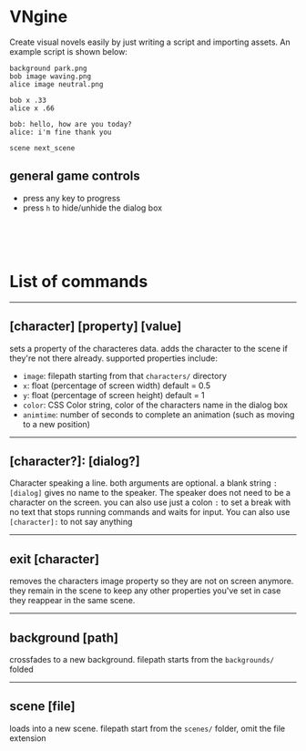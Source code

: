 # VNgine
Create visual novels easily by just writing a script and importing assets. An example script is shown below:

```
background park.png
bob image waving.png
alice image neutral.png

bob x .33
alice x .66

bob: hello, how are you today?
alice: i'm fine thank you 

scene next_scene
```


## general game controls
- press any key to progress
- press `h` to hide/unhide the dialog box
<br />
<br />
<br />

# List of commands
---
## [character] [property] [value]
sets a property of the characteres data. adds the character to the scene if they're not there already. supported properties include:
- `image`: filepath starting from that `characters/` directory
- `x`: float (percentage of screen width) default = 0.5
- `y`: float (percentage of screen height) default = 1
- `color`: CSS Color string, color of the characters name in the dialog box
- `animtime`: number of seconds to complete an animation (such as moving to a new position)

---

## [character?]: [dialog?]
Character speaking a line. both arguments are optional. a blank string `: [dialog]` gives no name to the speaker. The speaker does not need to be a character on the screen. you can also use just a colon `:` to set a break with no text that stops running commands and waits for input. You can also use `[character]:` to not say anything

---
## exit [character]
removes the characters image property so they are not on screen anymore. they remain in the scene to keep any other properties you've set in case they reappear in the same scene.

---
## background [path]
crossfades to a new background. filepath starts from the `backgrounds/` folded

---
## scene [file]
loads into a new scene. filepath start from the `scenes/` folder, omit the file extension
